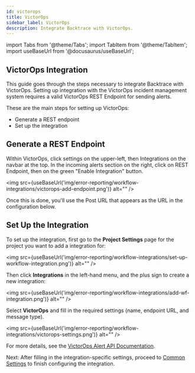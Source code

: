 ```yaml
---
id: victorops
title: VictorOps
sidebar_label: VictorOps
description: Integrate Backtrace with VictorOps.
---
```

import Tabs from '@theme/Tabs';
import TabItem from '@theme/TabItem';
import useBaseUrl from '@docusaurus/useBaseUrl';

## VictorOps Integration
This guide goes through the steps necessary to integrate Backtrace with VictorOps. Setting up integration with the VictorOps incident management system requires a valid VictorOps REST Endpoint for sending alerts.

These are the main steps for setting up VictorOps:
- Generate a REST endpoint
- Set up the integration

## Generate a REST Endpoint
Within VictorOps, click settings on the upper-left, then Integrations on the navbar at the top. In the incoming alerts section on the right, click on REST Endpoint, then on the green "Enable Integration" button.

<img src={useBaseUrl('img/error-reporting/workflow-integrations/victorops-add-endpoint.png')} alt="" />

Once this is done, you'll use the Post URL that appears as the URL in the configuration below.

## Set Up the Integration
To set up the integration, first go to the **Project Settings** page for the project you want to add a integration for:

<img src={useBaseUrl('img/error-reporting/workflow-integrations/set-up-workflow-integration.png')} alt="" />

Then click **Integrations** in the left-hand menu, and the plus sign to create a new integration:

<img src={useBaseUrl('img/error-reporting/workflow-integrations/add-wf-integration.png')} alt="" />

Select **VictorOps** and fill in the required settings (name, endpoint URL, and message type).

<img src={useBaseUrl('img/error-reporting/workflow-integrations/victorops-settings.png')} alt="" />

For more details, see the [VictorOps Alert API Documentation](https://victorops.secure.force.com/knowledgebase/articles/Integration/Alert-Ingestion-API-Documentation/).

Next: After filling in the integration-specific settings, proceed to [Common Settings](/error-reporting/workflow-integrations/common-settings) to finish configuring the integration.
